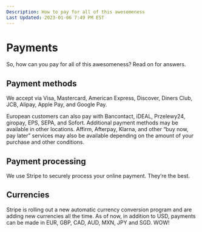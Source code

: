 ```yaml
---
Description: How to pay for all of this awesomeness  
Last Updated: 2023-01-06 7:49 PM EST
---
```


# Payments

So, how can you pay for all of this awesomeness? Read on for answers.

## Payment methods

We accept via Visa, Mastercard, American Express, Discover, Diners Club, JCB, Alipay, Apple Pay, and Google Pay.

<span style="font-size: 170%;" class="gray-7-fg">
<i class="fa-brands fa-cc-visa"></i>
<i class="fa-brands fa-cc-mastercard"></i>
<i class="fa-brands fa-cc-amex"></i>
<i class="fa-brands fa-cc-discover"></i>
<i class="fa-brands fa-cc-diners-club"></i>
<i class="fa-brands fa-cc-jcb"></i>
<i class="fa-brands fa-alipay"></i>
<i class="fa-brands fa-apple-pay"></i>
<i class="fa-brands fa-google-pay"></i>
</span>

<p><i class="fa-solid fa-euro-sign"></i> European customers can also pay with Bancontact, iDEAL, Przelewy24, giropay, EPS, SEPA, and Sofort. Additional payment methods may be available in other locations. Affirm, Afterpay, Klarna, and other “buy now, pay later” services may also be available depending on the amount of your purchase and other conditions.</p>

## Payment processing

We use Stripe to securely process your online payment. They’re the best.

## Currencies

Stripe is rolling out a new automatic currency conversion program and are adding new currencies all the time. As of now, in addition to USD, payments can be made in EUR, GBP, CAD, AUD, MXN, JPY and SGD. WOW!